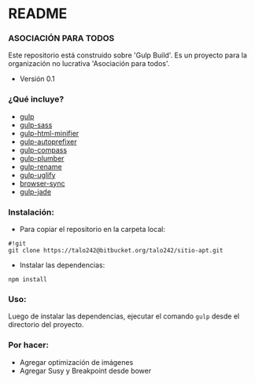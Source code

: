 # README #

### ASOCIACIÓN PARA TODOS ###

Este repositorio está construido sobre 'Gulp Build'. Es un proyecto para la organización no lucrativa 'Asociación para todos'.

* Versión 0.1

### ¿Qué incluye? ###
* [gulp](https://github.com/gulpjs/gulp)
* [gulp-sass](https://github.com/gulpjs/gulp-sass)
* [gulp-html-minifier](https://www.npmjs.com/package/gulp-html-minifier)
* [gulp-autoprefixer](https://www.npmjs.com/package/gulp-autoprefixer)
* [gulp-compass](https://www.npmjs.com/package/gulp-compass)
* [gulp-plumber](https://www.npmjs.com/package/gulp-plumber)
* [gulp-rename](https://www.npmjs.com/package/gulp-rename)
* [gulp-uglify](https://www.npmjs.com/package/gulp-uglify)
* [browser-sync](https://www.npmjs.com/package/browser-sync)
* [gulp-jade](https://github.com/phated/gulp-jade)

### Instalación: ###

* Para copiar el repositorio en la carpeta local:

```
#!git
git clone https://talo242@bitbucket.org/talo242/sitio-apt.git

```

* Instalar las dependencias:

```
npm install

```
### Uso: ###
Luego de instalar las dependencias, ejecutar el comando `gulp` desde el directorio del proyecto.

### Por hacer: ###

* Agregar optimización de imágenes
* Agregar Susy y Breakpoint desde bower
